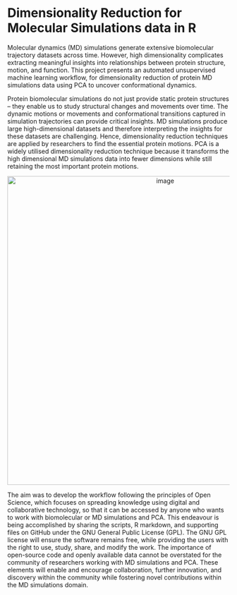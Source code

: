 # Dimensionality Reduction for Molecular Simulations data in R

Molecular dynamics (MD) simulations generate extensive biomolecular trajectory datasets across time. However, high dimensionality complicates extracting meaningful insights into relationships between protein structure, motion, and function. This project presents an automated unsupervised machine learning workflow, for dimensionality reduction of protein MD simulations data using PCA to uncover conformational dynamics.


Protein biomolecular simulations do not just provide static protein structures – they enable us to study structural changes and movements over time. The dynamic motions or movements and conformational transitions captured in simulation trajectories can provide critical insights. MD simulations produce large high-dimensional datasets and therefore interpreting the insights for these datasets are challenging. Hence, dimensionality reduction techniques are applied by researchers to find the essential protein motions. PCA is a widely utilised dimensionality reduction technique because it transforms the high dimensional MD simulations data into fewer dimensions while still retaining the most important protein motions.

<p align="center">
<img width="700" alt="image" src="https://github.com/arshmun/MSRDimRed/assets/135258843/ec6974c9-7b4c-4812-8aa0-6a17bcd99ca2">
</p>

The aim was to develop the workflow following the principles of Open Science, which focuses on spreading knowledge using digital and collaborative technology, so that it can be accessed by anyone who wants to work with biomolecular or MD simulations and PCA. This endeavour is being accomplished by sharing the scripts, R markdown, and supporting files on GitHub under the GNU General Public License (GPL). The GNU GPL license will ensure the software remains free, while providing the users with the right to use, study, share, and modify the work. The importance of open-source code and openly available data cannot be overstated for the community of researchers working with MD simulations and PCA. These elements will enable and encourage collaboration, further innovation, and discovery within the community while fostering novel contributions within the MD simulations domain.

